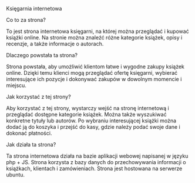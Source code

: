 Księgarnia internetowa
 
Co to za strona?
 
To jest strona internetowa księgarni, na której można przeglądać i kupować książki online. Na stronie można znaleźć różne kategorie książek, opisy i recenzje, a także informacje o autorach.
 
Dlaczego powstała ta strona?
 
Strona powstała, aby umożliwić klientom łatwe i wygodne zakupy książek online. Dzięki temu klienci mogą przeglądać ofertę księgarni, wybierać interesujące ich pozycje i dokonywać zakupów w dowolnym momencie i miejscu.
 
Jak korzystać z tej strony?
 
Aby korzystać z tej strony, wystarczy wejść na stronę internetową i przeglądać dostępne kategorie książek. Można także wyszukiwać konkretne tytuły lub autorów. Po wybraniu interesującej książki można dodać ją do koszyka i przejść do kasy, gdzie należy podać swoje dane i dokonać płatności.
 
Jak działa ta strona?
 
Ta strona internetowa działa na bazie aplikacji webowej napisanej w języku php + JS. Strona korzysta z bazy danych do przechowywania informacji o książkach, klientach i zamówieniach. Strona jest hostowana na serwerze ubuntu.
